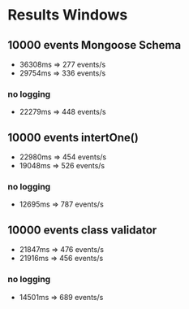 # Results Windows

## 10000 events Mongoose Schema

- 36308ms => 277 events/s
- 29754ms => 336 events/s

### no logging

- 22279ms => 448 events/s

## 10000 events intertOne()

- 22980ms => 454 events/s
- 19048ms => 526 events/s

### no logging

- 12695ms => 787 events/s

## 10000 events class validator

- 21847ms => 476 events/s
- 21916ms => 456 events/s

### no logging

- 14501ms => 689 events/s
